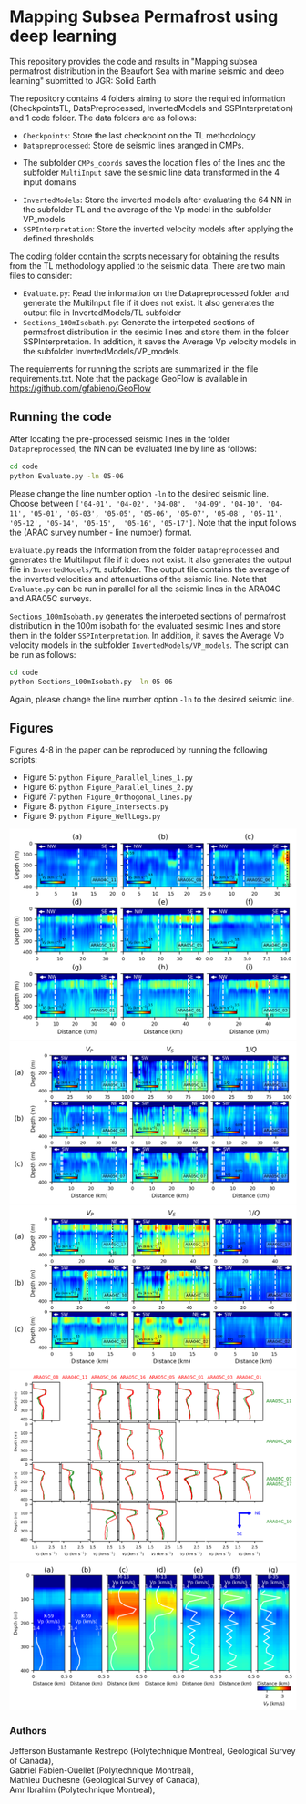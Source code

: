 # Mapping Subsea Permafrost using deep learning

This repository provides the code and results in "Mapping subsea permafrost distribution in the Beaufort Sea with marine 
seismic and deep learning" submitted to JGR: Solid Earth

The repository contains 4 folders aiming to store the required information (CheckpointsTL, DataPreprocessed, InvertedModels 
and SSPInterpretation) and 1 code folder. The data folders are as follows:

* `Checkpoints`: Store the last checkpoint on the TL methodology
* `Datapreprocessed`: Store de seismic lines aranged in CMPs. 
- The subfolder `CMPs_coords` saves the location files of the 
lines and the subfolder `MultiInput` save the seismic line data transformed in the 4 input domains
* `InvertedModels`: Store the inverted models after evaluating the 64 NN in the subfolder TL and the average of the Vp 
model
in the subfolder VP_models
* `SSPInterpretation`: Store the inverted velocity models after applying the defined thresholds

The coding folder contain the scrpts necessary for obtaining the results from the TL methodology applied to the seismic 
data. There are two main files to consider:

* `Evaluate.py`: Read the information on the Datapreprocessed folder and generate the MultiInput file if it does not 
exist. It also generates the output file in InvertedModels/TL subfolder
* `Sections_100mIsobath.py`: Generate the interpeted sections of permafrost distribution in the sesimic lines and store 
them in the folder SSPInterpretation. In addition, it saves the Average Vp velocity models in the subfolder 
InvertedModels/VP_models.

The requiements for running the scripts are summarized in the file requirements.txt. Note that the package GeoFlow is 
available in https://github.com/gfabieno/GeoFlow

## Running the code

After locating the pre-processed seismic lines in the folder `Datapreprocessed`, the NN can be evaluated line by line as
follows:

```bash
cd code
python Evaluate.py -ln 05-06
```
Please change the line number option `-ln` to the desired seismic line. Choose between `['04-01', '04-02', '04-08', 
'04-09', '04-10', '04-11', '05-01', '05-03', '05-05', '05-06', '05-07', '05-08', '05-11', '05-12', '05-14', '05-15', 
'05-16', '05-17']`. 
Note that the input follows the (ARAC survey number - line number) format.

`Evaluate.py` reads the information from the folder `Datapreprocessed` and generates the MultiInput file if it does not
exist. It also generates the output file in `InvertedModels/TL` subfolder. The output file contains the average of the
inverted velocities and attenuations of the seismic line. Note that `Evaluate.py` can be run in parallel for all the 
seismic lines in the ARA04C and ARA05C surveys.

`Sections_100mIsobath.py` generates the interpeted sections of permafrost distribution in the 100m isobath for the 
evaluated sesimic lines and store them in the folder `SSPInterpretation`. In addition, it saves the Average Vp velocity 
models in the subfolder `InvertedModels/VP_models`. The script can be run as follows:

```bash
cd code
python Sections_100mIsobath.py -ln 05-06
```
Again, please change the line number option `-ln` to the desired seismic line.


## Figures

Figures 4-8 in the paper can be reproduced by running the following scripts:

* Figure 5: `python Figure_Parallel_lines_1.py`
* Figure 6: `python Figure_Parallel_lines_2.py`
* Figure 7: `python Figure_Orthogonal_lines.py`
* Figure 8: `python Figure_Intersects.py`
* Figure 9: `python Figure_WellLogs.py` 

![OrthogonalLines](code/figs/Figure_Orthogonal_lines.png)
![ParallelLines1](code/figs/Figure_Parallel_lines_1.png)
![ParallelLines2](code/figs/Figure_Parallel_lines_2.png)
![Intersects](code/figs/Figure_Intersects.png)
![WellLogs](code/figs/Figure_WellLogs.png)

### Authors
Jefferson Bustamante Restrepo (Polytechnique Montreal, Geological Survey of Canada), <br />
Gabriel Fabien-Ouellet (Polytechnique Montreal), <br />
Mathieu Duchesne (Geological Survey of Canada), <br />
Amr Ibrahim (Polytechnique Montreal),